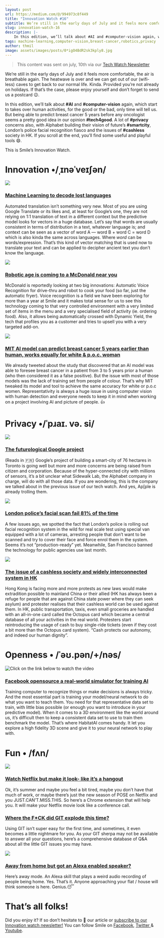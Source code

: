 ```yaml
---
layout: post
url: https://medium.com/@/994973c8f449
title: "Innovation Watch #16"
subtitle: We’re still in the early days of July and it feels more comfortable, the air is breathable again. The heatwave is over and we can get out of
slug: innovation-watch-16
description: |-
    In this edition, we’ll talk about #AI and #computer-vision again, which start to takes over human activities, for the good or the bad, only time will tell us. But being able to predict breast cancer 5
tags: machine-learning,computer-vision,breast-cancer,robotics,privacy
author: thmil
image: assets/images/posts/0*igO4BdR2sk3kply8.jpg
---
```


> This content was sent on july, 10th via our [Tech Watch Newsletter](https://mailchi.mp/c414f1508567/techwatch)

We’re still in the early days of July and it feels more comfortable, the air is breathable again. The heatwave is over and we can get out of our (wifi-less) caves to get back to our normal life. Kinda. Provided you’re not already on holidays. If that’s the case, please enjoy yourself and don’t forget to send us a postcard 😉.

In this edition, we’ll talk about **#AI** and **#computer-vision** again, which start to takes over human activities, for the good or the bad, only time will tell us. But being able to predict breast cancer 5 years before any oncologist seems a pretty good idea in our opinion **#tech4good**. A lot of **#privacy** concerns also, with Alphabet building their vision of future’s **#smartcity**, London’s police facial recognition fiasco and the issues of **#cashless** society in HK. If you scroll at the end, you’ll find some useful and playful tools 😄.

This is Smile’s Innovation Watch.

# Innovation •/ˌɪnəˈveɪʃən/

![](/assets/images/posts/0*2UokBb5e4teeTZsL.jpg)

### [Machine Learning to decode lost languages](https://www.technologyreview.com/s/613899/machine-learning-has-been-used-to-automatically-translate-long-lost-languages/)

Automated translation isn’t something very new. Most of you are using Google Translate or its likes and, at least for Google’s one, they are not relying on 1:1 translation of text in a different context but the predictive model looks for vectors in a huge database. Let’s say that words are usually consistent in terms of distribution in a text, whatever language is; and context can be seen as a vector of word A — word B + word C = word D which is also kinda the same across languages. Where *word* can be words/expression. That’s this kind of vector matching that is used now to translate your text and can be applied to decipher ancient text you don’t know the language.

![](/assets/images/posts/0*S0iLLEpi1xiHYbKp.jpg)

### [Robotic age is coming to a McDonald near you](https://thespoon.tech/mcdonalds-is-testing-kitchen-robots-and-ai-powered-drive-thrus-its-about-time/)

McDonald is reportedly looking at two big innovations: Automatic Voice Recognition for drive-thru and robot to cook your food (so far, just the automatic fryer). Voice recognition is a field we have been exploring for more than a year at Smile and it makes total sense for us to see this technology coming to that very controlled environment with a very limited set of items in the menu and a very specialised field of activity (ie. ordering food). Also, it allows being automatically crossed with Dynamic Yield, the tech that profiles you as a customer and tries to upsell you with a very targeted add-on.

![](/assets/images/posts/0*788W77RECvJX6J-k.png)

### [MIT AI model can predict breast cancer 5 years earlier than human, works equally for white & p.o.c. woman](https://techcrunch.com/2019/06/26/mit-ai-tool-can-predict-breast-cancer-up-to-5-years-early-works-equally-well-for-white-and-black-patients/)

We already tweeted about the study that discovered that an AI model was able to foresee breast cancer in a patient from 3 to 5 years prior a human (who then considered it as a false positive). But the issue with most of those models was the lack of training set from people of colour. That’s why MIT tweaked its model and tool to achieve the same accuracy for white or p.o.c women. Representativity is always a huge issue in using computer vision with human detection and everyone needs to keep it in mind when working on a project involving AI and picture of people. 👍

# Privacy •/ˈpɹaɪ. və. si/

![](/assets/images/posts/0*igO4BdR2sk3kply8.jpg)

### [The futurological Google project](https://www.lesechos.fr/tech-medias/hightech/alphabet-devoile-sa-ville-du-futur-a-toronto-1032133)

(Reads in 🇫🇷) Google’s project of building a smart-city of 76 hectares in Toronto is going well but more and more concerns are being raised from citizen and corporation. Because of the hyper-connected city with millions of sensors, it’s a bit unclear what Sidewalk Lab, the Alphabet company in charge, will do with all those data. If you are wondering, this is the company we talked about in the previous issue of our tech watch. And yes, Ap[ple is already trolling them.

![](/assets/images/posts/0*LEsCeb8ysfnND5eu.jpg)

### [London police’s facial scan fail 81% of the time](https://www.technologyreview.com/f/613922/london-polices-face-recognition-system-gets-it-wrong-81-of-the-time/)

A few issues ago, we spotted the fact that London’s police is rolling out facial recognition system in the wild for real scale test using special van equipped with a lot of cameras, arresting people that don’t want to be scanned and try to cover their face and force enrol them in the system. Seems it’s not “production-ready” yet. Meanwhile, San Francisco banned the technology for public agencies use last month.

![](/assets/images/posts/0*aRitP7PbCqEtY45G.jpg)

### [The issue of a cashless society and widely interconnected system in HK](https://reason.com/2019/07/02/hong-kong-protests-show-dangers-of-a-cashless-society/)

Hong Kong is facing more and more protests as new laws would make extradition possible to mainland China or their allied (HK has always been a refuge for people that are against China state power where they can seek asylum) and protester realises that their cashless world can be used against them. In HK, public transportation, taxis, even small groceries are handled with an all-in-one card called the Octopus card which became a central database of all your activities in the real world. Protesters start reintroducing the usage of cash to buy single-ride tickets (even if they cost a bit more than the Octopus card system). “Cash protects our autonomy, and indeed our human dignity”.

# Openness • /ˈəʊ.pən/+/nəs/

![Click on the link below to watch the video](/assets/images/posts/0*Ftbjx_pdPTEvd37k.png)

### [Facebook opensource a real-world simulator for training AI](https://ai.facebook.com/blog/open-sourcing-ai-habitat-an-simulation-platform-for-embodied-ai-research/)

Training computer to recognize things or make decisions is always tricky. And the most essential part is training your model/neural network to do what you want to teach them. You need for that representative data set to train, with little bias possible (or enough you want to introduce in your predictive model). When it comes to a 3D environment like the world around us, it’s difficult then to keep a consistent data set to use to train then benchmark the model. That’s where HabitatAI comes handy. It let you explore a high fidelity 3D scene and give it to your neural network to play with.

# Fun • /fʌn/

![](/assets/images/posts/0*Uo7mT04mw4dBvudd.png)

### [Watch Netflix but make it look- like it’s a hangout](https://netflixhangouts.com/)

Ok, it’s summer and maybe you feel a bit tired, maybe you don’t have that much of work, or maybe there’s just the new season of POSE on Netflix and you JUST.CAN’T.MISS.THIS. So here’s a Chrome extension that will help you. It will make your Netflix movie look like a conference call.

### [Where the F*CK did GIT explode this time?](https://git.wtf/)

Using GIT isn’t super easy for the first time, and sometimes, it even becomes a little nightmare for you. As your GIT sherpa may not be available to answer all your questions, here’s a comprehensive database of Q&A about all the little GIT issues you may have.

![](/assets/images/posts/0*BFIG3Nj5aXAowgXX.png)

### [Away from home but got an Alexa enabled speaker?](https://awaymode.com/)

Here’s away mode. An Alexa skill that plays a weird audio recording of people being home. Yes. That’s it. Anyone approaching your flat / house will think someone is here. Genius.😴

# That’s all folks!

Did you enjoy it? If so don’t hesitate to 👏 our article or [subscribe to our Innovation watch newsletter!](https://mailchi.mp/c414f1508567/techwatch) You can follow Smile on [Facebook](https://www.facebook.com/smileopensource), [Twitter ](https://www.twitter.com/GroupeSmile)& [Youtube](http://www.youtube.com/user/SmileOpenSource).


